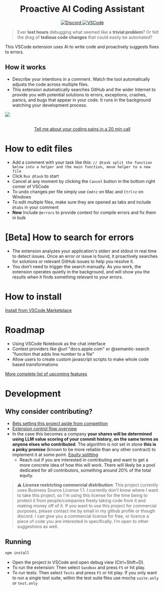 <h1 align="center">Proactive AI Coding Assistant</h1>

<p align="center">
    <a href="https://discord.gg/v4WEH5uJ">
        <img alt="Discord" src="https://img.shields.io/discord/1149170085676728390?logo=discord&style=flat&logoColor=white"/>
    </a>
    <!-- https://shields.io/badges/visual-studio-marketplace-downloads -->
    <a href="https://marketplace.visualstudio.com/items?itemName=bra1ndump.ai-task">
        <img alt="VSCode" src="https://img.shields.io/visual-studio-marketplace/d/bra1ndump.ai-task?style=flat&logoColor=white&label=VSCode&logo=visualstudiocode"/>
    </a>
</p>

> Ever **lost hours** debugging what seemed like a **trivial problem**? Or felt the drag of **tedious code changes** that could easily be automated?

This VSCode extension uses AI to write code and proactively suggests fixes to errors.

## How it works
- Describe your intentions in a comment. Watch the tool automatically adjusts the code across multiple files.
- This extension automatically searches GitHub and the wider Internet to provide you with potential solutions to errors, exceptions, crashes, panics, and bugs that appear in your code. It runs in the background watching your development process.

![](documents/demo-videos/longer-demo/with-loading-bar.gif)

<p align="center">
    <br><a href="https://calendly.com/kirill-dubovitskiy/demo">Tell me about your coding pains in a 20 min call</a>
</p>

# How to edit files

- Add a comment with your task like this: `// @task split the function below into a helper and the main function, move helper to a new file`
- Click `Run @task` to start
- Cancel at any moment by clicking the `Cancel` button in the bottom right corner of VSCode
- To undo changes per file simply use `Cmd+z` on Mac and `Ctrl+z` on Windows
- To edit multiple files, make sure they are opened as tabs and include `@tabs` in your comment
- **New** Include `@errors` to provide context for compile errors and fix them in bulk

# [Beta] How to search for errors

- The extension analyzes your application's stderr and stdout in real time to detect issues. Once an error or issue is found, it proactively searches for solutions or relevant GitHub issues to help you resolve it.
- You don't need to trigger the search manually. As you work, the extension operates quietly in the background, and will show you the results when it finds something relevant to your errors.

# How to install

[Install from VSCode Marketplace](https://marketplace.visualstudio.com/items?itemName=bra1ndump.ai-task)

# Roadmap

- Using VSCode Notebook as the chat interface
- Context providers like @url "docs.apple.com" or @semantic-search "function that adds line number to a file"
- Allow users to create custom javascript scripts to make whole code based transformations

[More complete list of upcoming features](documents/backlog.md)

# Development

## Why consider contributing?

- [Bets setting this project aside from competition](documents/bets.md)
- [Extension control flow overview](documents/development/architecture.md)
- In the case this becomes a company **your shares will be determined using LLM value scoring of your commit history, on the same terms as anyone elses who contributed**. The algorithm is not set in stone **this is a pinky promise** (known to be more reliable than any other contract) to implement it at some point. [Equity splitting](documents/equity.md)
  - Reach out if you are interested in contributing and want to get a more concrete idea of how this will work. There will likely be a pool dedicated for all contributors, something around 20% of the total equity.

> :warning: **License restricting commercial distribution**: This project currently uses Business Source License 1.1. I currently don't know where I want to take this project, so I'm using this license for the time being to protect it from people/companies freely taking code from it and making money off of it. If you want to use this project for commercial purposes, please contact me by email in my github profile or though discord. I can give you a commercial license for free, or licence a piece of code you are interested in specifically. I'm open to other suggestions as well.

## Running

```sh
npm install
```

- Open the project in VSCode and open debug view (Ctrl+Shift+D).
- To run the extension: Then select `Sandbox` and press `F5` or hit play.
- To run tests: Then select `Tests` and press `F5` or hit play. If you only want to run a single test suite, within the test suite files use mocha `suite.only` or `test.only`


